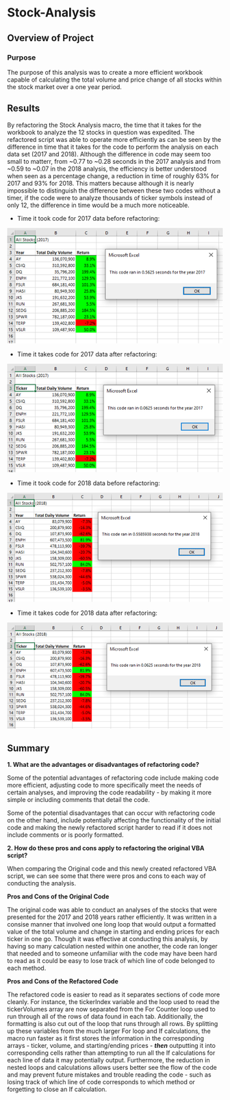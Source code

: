 # Stock-Analysis

## Overview of Project

### Purpose 

The purpose of this analysis was to create a more efficient workbook capable of calculating the total volume and price change of all stocks within the stock market over a one year period.

## Results

By refactoring the Stock Analysis macro, the time that it takes for the workbook to analyze the 12 stocks in question was expedited. The refactored script was able to operate more efficiently as can be seen by the difference in time that it takes for the code to perform the analysis on each data set (2017 and 2018). Although the difference in code may seem too small to matterr, from ~0.77 to ~0.28 seconds in the 2017 analysis and from ~0.59 to ~0.07 in the 2018 analysis, the efficiency is better understood when seen as a percentage change, a reduction in time of roughly 63% for 2017 and 93% for 2018. This matters because although it is nearly impossible to distinguish the difference between these two codes without a timer, if the code were to analyze thousands of ticker symbols instead of only 12, the difference in time would be a much more noticeable.

  - Time it took code for 2017 data before refactoring:
  
![Time it took code for 2017 data before refactoring:](https://github.com/josem279/Stock-Analysis/blob/master/green_stocks_2017.png)

  - Time it takes code for 2017 data after refactoring:
  
![Time it takes code for 2017 data after refactoring:](https://github.com/josem279/Stock-Analysis/blob/master/Resources/VBA_Challenge_2017.png)

  - Time it took code for 2018 data before refactoring:
  
![Time it took code for 2018 data before refactoring:](https://github.com/josem279/Stock-Analysis/blob/master/green_stocks_2018.png)

  - Time it takes code for 2018 data after refactoring:
  
![Time it takes code for 2018 data after refactoring:](https://github.com/josem279/Stock-Analysis/blob/master/Resources/VBA_Challenge_2018.png)


## Summary

**1. What are the advantages or disadvantages of refactoring code?**

Some of the potential advantages of refactoring code include making code more efficient, adjusting code to more specifically meet the needs of certain analyses, and improving the code readability - by making it more simple or including comments that detail the code.

Some of the potential disadvantages that can occur with refactoring code on the other hand, include potentially affecting the functionality of the initial code and making the newly refactored script harder to read if it does not include comments or is poorly formatted.

**2. How do these pros and cons apply to refactoring the original VBA script?**

When comparing the Original code and this newly created refactored VBA script, we can see some that there were pros and cons to each way of conducting the analysis.

**Pros and Cons of the Original Code**

The original code was able to conduct an analyses of the stocks that were presented for the 2017 and 2018 years rather efficiently. It was written in a consise manner that involved one long loop that would output a formatted value of the total volume and change in starting and ending prices for each ticker in one go. Though it was effective at conducting this analysis, by having so many calculation nested within one another, the code ran longer that needed and to someone unfamiliar with the code may have been hard to read as it could be easy to lose track of which line of code belonged to each method. 

**Pros and Cons of the Refactored Code**

The refactored code is easier to read as it separates sections of code more cleanly. For instance, the tickerIndex variable and the loop used to read the tickerVolumes array are now separated from the For Counter loop used to run through all of the rows of data found in each tab. Additionally, the formatting is also cut out of the loop that runs through all rows. By splitting up these variables from the much larger For loop and If calculations, the macro run faster as it first stores the information in the corresponding arrays - ticker, volume, and starting/ending prices - **_then_** outputting it into corresponding cells rather than attempting to run all the If calculations for each line of data it may potentially output. Furthermore, the reduction in nested loops and calculations allows users better see the flow of the code and may prevent future mistakes and trouble reading the code - such as losing track of which line of code corresponds to which method or forgetting to close an If calculation.
